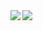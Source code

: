 <a href="https://github.com/bijeaylimbu/github-readme-stats">
  <img align="left" src="https://github-readme-stats.vercel.app/api?username=bijeaylimbu&count_private=true&show_icons=true&theme=radical" />
</a>
<a href="https://github.com/anuraghazra/convoychat">
  <img align="center" src="https://github-readme-stats.vercel.app/api/top-langs/?username=bijeaylimbu" />
</a>

